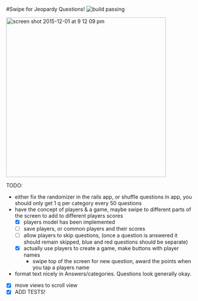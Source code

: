 #Swipe for Jeopardy Questions!
![build passing](https://travis-ci.org/djds23/BBtrebek.svg?branch=travisify-proj)

<img width="432" alt="screen shot 2015-12-01 at 9 12 09 pm" src="https://cloud.githubusercontent.com/assets/5833968/11520328/7aafd2b8-9870-11e5-9cfd-df6c3b2345bc.png">

TODO:
  * either fix the randomizer in the rails app, or shuffle questions in app, you should only get 1 q per category every 50 questions
  * have the concept of players & a game, maybe swipe to different parts of the screen to add to different players scores
    - [x] players model has been implemented
    - [ ] save players, or common players and their scores
    - [ ] allow players to skip questions, (once a question is answered it should remain skipped, blue and red questions should be separate)
    - [x] actually use players to create a game, make buttons with player names
      * swipe top of the screen for new question, award the points when you tap a players name
  * format text nicely in Answers/categories. Questions look generally okay.
  - [x] move views to scroll view
  - [x] ADD TESTS!
